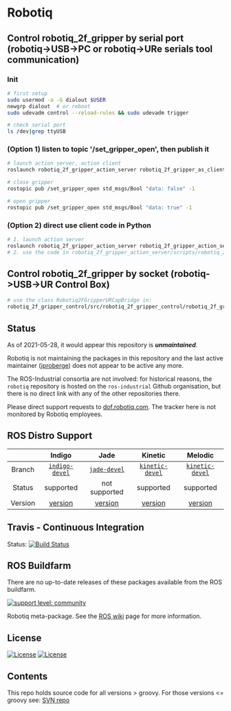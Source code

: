 # Robotiq

## Control robotiq_2f_gripper by serial port (robotiq->USB->PC or robotiq->URe serials tool communication)
### Init

``` bash
# first setup
sudo usermod -a -G dialout $USER
newgrp dialout  # or reboot
sudo udevadm control --reload-rules && sudo udevadm trigger

# check serial port
ls /dev|grep ttyUSB
```
### (Option 1) listen to topic '/set_gripper_open', then publish it
``` bash
# launch action server, action client
roslaunch robotiq_2f_gripper_action_server robotiq_2f_gripper_as_client.launch port:=/dev/ttyUSB0

# close gripper
rostopic pub /set_gripper_open std_msgs/Bool "data: false" -1

# open gripper
rostopic pub /set_gripper_open std_msgs/Bool "data: true" -1
```

###  (Option 2) direct use client code in Python
```bash
# 1. launch action server
roslaunch robotiq_2f_gripper_action_server robotiq_2f_gripper_action_server robotiq_2f_gripper_as.launch  port:=/dev/ttyUSB0
# 2. use the code in robotiq_2f_gripper_action_server/scripts/robotiq_2f_client_node.py
```
## Control robotiq_2f_gripper by socket (robotiq->USB->UR Control Box)
``` bash
# use the class Robotiq2FGripperURCapBridge in:
robotiq_2f_gripper_control/src/robotiq_2f_gripper_control/robotiq_2f_gripper_urcap_bridge.py
```

## Status

As of 2021-05-28, it would appear this repository is ***unmaintained***.

Robotiq is not maintaining the packages in this repository and the last active maintainer ([jproberge](https://github.com/jproberge)) does not appear to be active any more.

The ROS-Industrial consortia are not involved: for historical reasons, the `robotiq` repository is hosted on the `ros-industrial` Github organisation, but there is no direct link with any of the other repositories there.

Please direct support requests to [dof.robotiq.com](https://dof.robotiq.com/). The tracker here is not monitored by Robotiq employees.


## ROS Distro Support

|         | Indigo | Jade | Kinetic | Melodic |
|:-------:|:------:|:----:|:-------:|:-------:|
| Branch  | [`indigo-devel`](https://github.com/ros-industrial/robotiq/tree/indigo-devel) | [`jade-devel`](https://github.com/ros-industrial/robotiq/tree/jade-devel) | [`kinetic-devel`](https://github.com/ros-industrial/robotiq/tree/kinetic-devel) | [`kinetic-devel`](https://github.com/ros-industrial/robotiq/tree/kinetic-devel) |)
| Status  |  supported | not supported |  supported |  supported |
| Version | [version](http://repositories.ros.org/status_page/ros_indigo_default.html?q=robotiq) | [version](http://repositories.ros.org/status_page/ros_jade_default.html?q=robotiq) | [version](http://repositories.ros.org/status_page/ros_kinetic_default.html?q=robotiq) | [version](http://repositories.ros.org/status_page/ros_melodic_default.html?q=robotiq) |

## Travis - Continuous Integration

Status: [![Build Status](https://travis-ci.com/ros-industrial/robotiq.svg?branch=kinetic-devel)](https://travis-ci.com/ros-industrial/robotiq)

## ROS Buildfarm

There are no up-to-date releases of these packages available from the ROS buildfarm.

[![support level: community](https://img.shields.io/badge/support%20level-community-lightgray.svg)](http://rosindustrial.org/news/2016/10/7/better-supporting-a-growing-ros-industrial-software-platform)

Robotiq meta-package.  See the [ROS wiki][] page for more information. 

## License

[![License](https://img.shields.io/badge/License-Apache%202.0-blue.svg)](https://opensource.org/licenses/Apache-2.0)
[![License](https://img.shields.io/badge/License-BSD%203--Clause-blue.svg)](https://opensource.org/licenses/BSD-3-Clause)

## Contents

This repo holds source code for all versions > groovy. For those versions <= groovy see: [SVN repo][]

[ROS wiki]: http://ros.org/wiki/robotiq
[SVN repo]: https://code.google.com/p/swri-ros-pkg/source/browse

